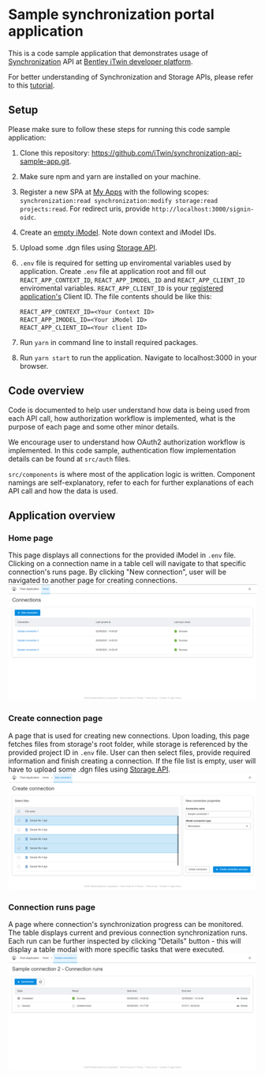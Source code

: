 # Sample synchronization portal application

This is a code sample application that demonstrates usage of [Synchronization](https://developer.bentley.com/api-groups/synchronization/) API at [Bentley iTwin developer platform](https://developer.bentley.com).

For better understanding of Synchronization and Storage APIs, please refer to this [tutorial](https://developer.bentley.com/tutorials/synchronization-tutorial/).

## Setup

Please make sure to follow these steps for running this code sample application:

1.  Clone this repository: https://github.com/iTwin/synchronization-api-sample-app.git.
1.  Make sure npm and yarn are installed on your machine.
1.  Register a new SPA at [My Apps](https://developer.bentley.com/my-apps/) with the following scopes: `synchronization:read synchronization:modify storage:read projects:read`. For redirect uris, provide `http://localhost:3000/signin-oidc`.
1.  Create an [empty iModel](https://developer.bentley.com/my-imodels/). Note down context and iModel IDs.
1.  Upload some .dgn files using [Storage API](https://developer.bentley.com/api-groups/data-management/apis/storage/).
1.  `.env` file is required for setting up enviromental variables used by application. Create `.env` file at application root and fill out `REACT_APP_CONTEXT_ID`, `REACT_APP_IMODEL_ID` and `REACT_APP_CLIENT_ID` enviromental variables. `REACT_APP_CLIENT_ID` is your [registered application's](https://developer.bentley.com/my-apps/) Client ID. The file contents should be like this:

        REACT_APP_CONTEXT_ID=<Your Context ID>
        REACT_APP_IMODEL_ID=<Your iModel ID>
        REACT_APP_CLIENT_ID=<Your client ID>

1.  Run `yarn` in command line to install required packages.
1.  Run `yarn start` to run the application. Navigate to localhost:3000 in your browser.

## Code overview

Code is documented to help user understand how data is being used from each API call, how authorization workflow is implemented, what is the purpose of each page and some other minor details.

We encourage user to understand how OAuth2 authorization workflow is implemented. In this code sample, authentication flow implementation details can be found at `src/auth` files.

`src/components` is where most of the application logic is written. Component namings are self-explanatory, refer to each for further explanations of each API call and how the data is used.

## Application overview

### Home page

This page displays all connections for the provided iModel in `.env` file. Clicking on a connection name in a table cell will navigate to that specific connection's runs page. By clicking "New connection", user will be navigated to another page for creating connections.
![Home Page](img/home.png)

### Create connection page

A page that is used for creating new connections. Upon loading, this page fetches files from storage's root folder, while storage is referenced by the provided project ID in `.env` file. User can then select files, provide required information and finish creating a connection. If the file list is empty, user will have to upload some .dgn files using [Storage API](https://developer.bentley.com/api-groups/data-management/apis/storage/).
![Create connection page](img/create_connection.png)

### Connection runs page

A page where connection's synchronization progress can be monitored. The table displays current and previous connection synchronization runs. Each run can be further inspected by clicking "Details" button - this will display a table modal with more specific tasks that were executed.
![Runs](img/runs.png)
